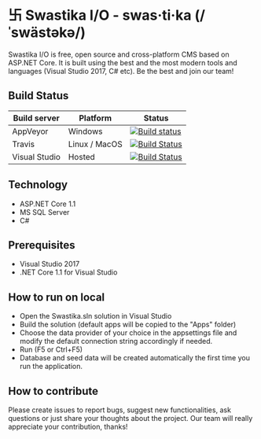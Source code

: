 # 卐 Swastika I/O - swas·ti·ka (/ˈswästəkə/)
Swastika I/O is free, open source and cross-platform CMS based on ASP.NET Core. It is built using the best and the most modern tools and languages (Visual Studio 2017, C# etc). Be the best and join our team!

## Build Status
| Build server| Platform       | Status      |
|-------------|----------------|-------------|
| AppVeyor    | Windows        |[![Build status](https://ci.appveyor.com/api/projects/status/dup0f5a09j58ud8s?svg=true)](https://ci.appveyor.com/project/Smilefounder/swastika-core) |
|Travis       | Linux / MacOS  |[![Build Status](https://travis-ci.org/simplcommerce/SimplCommerce.svg?branch=master)](https://travis-ci.org/Swastika-IO/Swastika-Core) |
|Visual Studio       | Hosted  |[![Build Status](https://swastika-io.visualstudio.com/_apis/public/build/definitions/67a4dc0a-8e40-4fd9-af40-5c8cc4a0751e/3/badge)](https://swastika-io.visualstudio.com/Swastika-IO/) |


## Technology
- ASP.NET Core 1.1
- MS SQL Server
- C#

## Prerequisites
- Visual Studio 2017
- .NET Core 1.1 for Visual Studio

## How to run on local
- Open the Swastika.sln solution in Visual Studio
- Build the solution (default apps will be copied to the "Apps" folder)
- Choose the data provider of your choice in the appsettings file and modify the default connection string accordingly if needed.
- Run (F5 or Ctrl+F5)
- Database and seed data will be created automatically the first time you run the application.

## How to contribute
Please create issues to report bugs, suggest new functionalities, ask questions or just share your thoughts about the project. Our team will really appreciate your contribution, thanks!

